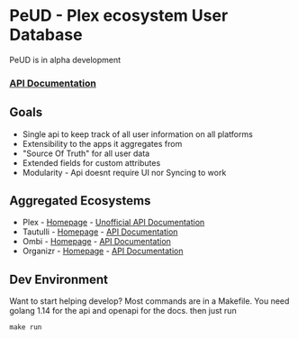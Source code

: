 # PeUD - Plex ecosystem User Database
PeUD is in alpha development

### [API Documentation](https://docs.peud.io)

## Goals
* Single api to keep track of all user information on all platforms
* Extensibility to the apps it aggregates from
* "Source Of Truth" for all user data
* Extended fields for custom attributes
* Modularity - Api doesnt require UI nor Syncing to work

## Aggregated Ecosystems
* Plex - [Homepage](https://www.plex.tv/) - [Unofficial API Documentation](https://github.com/Arcanemagus/plex-api/wiki)
* Tautulli - [Homepage](https://tautulli.com/) - [API Documentation](https://github.com/Tautulli/Tautulli/blob/master/API.md)
* Ombi - [Homepage](https://ombi.io/) - [API Documentation](https://demo.ombi.io/swagger)
* Organizr - [Homepage](https://organizr.app/) - [API Documentation](https://dev.organizr.app/api/docs/)

## Dev Environment
Want to start helping develop? Most commands are in a Makefile. You need golang 1.14 for the api
and openapi for the docs. then just run
```
make run
```
